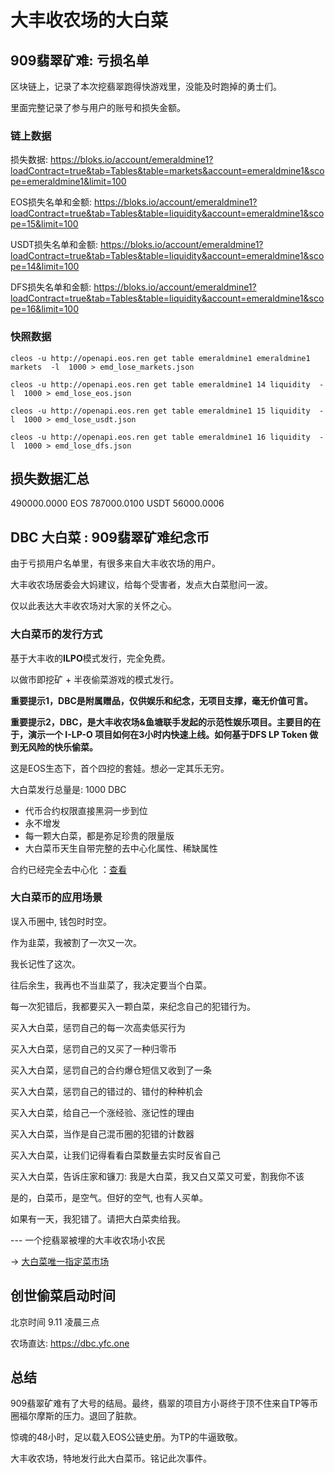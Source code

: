 # 大丰收农场的大白菜

## 909翡翠矿难: 亏损名单

区块链上，记录了本次挖翡翠跑得快游戏里，没能及时跑掉的勇士们。

里面完整记录了参与用户的账号和损失金额。

### 链上数据

损失数据:
https://bloks.io/account/emeraldmine1?loadContract=true&tab=Tables&table=markets&account=emeraldmine1&scope=emeraldmine1&limit=100

EOS损失名单和金额:
https://bloks.io/account/emeraldmine1?loadContract=true&tab=Tables&table=liquidity&account=emeraldmine1&scope=15&limit=100

USDT损失名单和金额:
https://bloks.io/account/emeraldmine1?loadContract=true&tab=Tables&table=liquidity&account=emeraldmine1&scope=14&limit=100

DFS损失名单和金额:
https://bloks.io/account/emeraldmine1?loadContract=true&tab=Tables&table=liquidity&account=emeraldmine1&scope=16&limit=100

### 快照数据

```
cleos -u http://openapi.eos.ren get table emeraldmine1 emeraldmine1 markets  -l  1000 > emd_lose_markets.json

cleos -u http://openapi.eos.ren get table emeraldmine1 14 liquidity  -l  1000 > emd_lose_eos.json 

cleos -u http://openapi.eos.ren get table emeraldmine1 15 liquidity  -l  1000 > emd_lose_usdt.json 

cleos -u http://openapi.eos.ren get table emeraldmine1 16 liquidity  -l  1000 > emd_lose_dfs.json 

```

## 损失数据汇总

490000.0000 EOS
787000.0100 USDT
56000.0006

## DBC 大白菜 : 909翡翠矿难纪念币

由于亏损用户名单里，有很多来自大丰收农场的用户。

大丰收农场居委会大妈建议，给每个受害者，发点大白菜慰问一波。

仅以此表达大丰收农场对大家的关怀之心。

### 大白菜币的发行方式

基于大丰收的**ILPO**模式发行，完全免费。

以做市即挖矿 + 半夜偷菜游戏的模式发行。

**重要提示1，DBC是附属赠品，仅供娱乐和纪念，无项目支撑，毫无价值可言。**

**重要提示2，DBC，是大丰收农场&鱼塘联手发起的示范性娱乐项目。主要目的在于，演示一个 I-LP-O 项目如何在3小时内快速上线。如何基于DFS LP Token 做到无风险的快乐偷菜。**

这是EOS生态下，首个四挖的套娃。想必一定其乐无穷。

大白菜发行总量是: 1000 DBC

* 代币合约权限直接黑洞一步到位 
* 永不增发
* 每一颗大白菜，都是弥足珍贵的限量版
* 大白菜币天生自带完整的去中心化属性、稀缺属性

合约已经完全去中心化  ：[查看](https://bloks.io/account/dfsfarmsdbc1#keys)

### 大白菜币的应用场景

误入币圈中, 钱包时时空。

作为韭菜，我被割了一次又一次。

我长记性了这次。

往后余生，我再也不当韭菜了，我决定要当个白菜。

每一次犯错后，我都要买入一颗白菜，来纪念自己的犯错行为。

买入大白菜，惩罚自己的每一次高卖低买行为

买入大白菜，惩罚自己的又买了一种归零币

买入大白菜，惩罚自己的合约爆仓短信又收到了一条

买入大白菜，惩罚自己的错过的、错付的种种机会

买入大白菜，给自己一个涨经验、涨记性的理由

买入大白菜，当作是自己混币圈的犯错的计数器

买入大白菜，让我们记得看看白菜数量去实时反省自己

买入大白菜，告诉庄家和镰刀: 我是大白菜，我又白又菜又可爱，割我你不该

是的，白菜币，是空气。但好的空气, 也有人买单。

如果有一天，我犯错了。请把大白菜卖给我。


--- 一个挖翡翠被埋的大丰收农场小农民

-> [大白菜唯一指定菜市场](https://apps.defis.network/market/346)

## 创世偷菜启动时间

北京时间 9.11 凌晨三点

农场直达: https://dbc.yfc.one

## 总结

909翡翠矿难有了大号的结局。最终，翡翠的项目方小哥终于顶不住来自TP等币圈福尔摩斯的压力。退回了脏款。

惊魂的48小时，足以载入EOS公链史册。为TP的牛逼致敬。

大丰收农场，特地发行此大白菜币。铭记此次事件。

